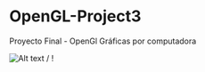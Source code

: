 # OpenGL-Project3

Proyecto Final - OpenGl
Gráficas por computadora

![ Alt text](OpenGL.gif) / ! [](OpenGl.gif)
